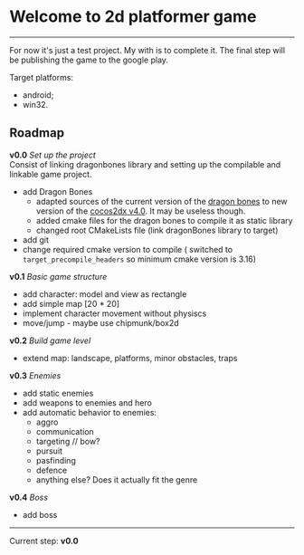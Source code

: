 # Welcome to 2d platformer game  
---
For now it's just a test project. My with is to complete it. The final step will be publishing the game to 
the google play.

Target platforms:  
- android;
- win32.

## Roadmap  

**v0.0** _Set up the project_  
Consist of linking dragonbones library and setting up the compilable and linkable game project.  
+ add Dragon Bones
	+ adapted sources of the current version of the [dragon bones](https://github.com/DragonBones/DragonBonesCPP/tree/dev) to new version of the [cocos2dx v4.0](https://github.com/cocos2d/cocos2d-x/tree/cocos2d-x-4.0). It may be useless though.
	+ added cmake files for the dragon bones to compile it as static library   
	+ changed root CMakeLists file (link dragonBones library to target)
+ add git
+ change required cmake version to compile ( switched to `target_precompile_headers` so minimum cmake version is 3.16)

**v0.1** _Basic game structure_  
- add character: model and view as rectangle 
- add simple map [20 * 20]  
- implement character movement without physiscs
- move/jump - maybe use chipmunk/box2d 

**v0.2** _Build game level_
- extend map: landscape, platforms, minor obstacles, traps

**v0.3** _Enemies_
- add static enemies
- add weapons to enemies and hero
- add automatic behavior to enemies: 
	- aggro
	- communication
	- targeting // bow?
	- pursuit
	- pasfinding
	- defence
	- anything else? Does it actually fit the genre

**v0.4** _Boss_
- add boss

---
Current step: **v0.0**




